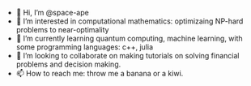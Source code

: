 - 👋 Hi, I’m @space-ape
- 👀 I’m interested in computational mathematics: optimizaing NP-hard problems to near-optimality
- 🌱 I’m currently learning quantum computing, machine learning, with some programming languages: c++, julia
- 💞️ I’m looking to collaborate on making tutorials on solving financial problems and decision making.
- 📫 How to reach me: throw me a banana or a kiwi.

<!---
space-ape/space-ape is a ✨ special ✨ repository because I require special needs.
--->
